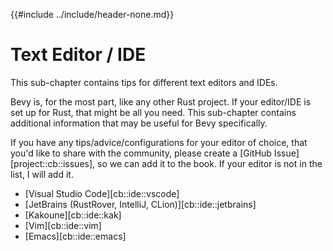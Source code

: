 {{#include ../include/header-none.md}}

# Text Editor / IDE

This sub-chapter contains tips for different text editors and IDEs.

Bevy is, for the most part, like any other Rust project. If your editor/IDE
is set up for Rust, that might be all you need. This sub-chapter contains
additional information that may be useful for Bevy specifically.

If you have any tips/advice/configurations for your editor of choice,
that you'd like to share with the community, please create a
[GitHub Issue][project::cb::issues], so we can add it to the book.
If your editor is not in the list, I will add it.

- [Visual Studio Code][cb::ide::vscode]
- [JetBrains (RustRover, IntelliJ, CLion)][cb::ide::jetbrains]
- [Kakoune][cb::ide::kak]
- [Vim][cb::ide::vim]
- [Emacs][cb::ide::emacs]
